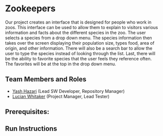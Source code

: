 # Zookeepers

Our project creates an interface that is designed for people who work in zoos.  This interface can be used to allow them to explain to visitors various information and facts about the different species in the zoo.  The user selects a species from a drop down menu.  The species information then takes over the screen displaying their population size, types food, area of origin, and other information.  There will also be a search bar to allow the user to type the species instead of looking through the list.  Last, there will be the ability to favorite species that the user feels they reference often.  The favorites will be at the top in the drop down menu.

## Team Members and Roles

* [Yash Hazari](https://github.com/yashhazari/CIS350-HW2-Hazari.git) (Lead SW Developer, Repository Manager)
* [Lucian Whitaker](https://github.com/LucianWhitaker/CIS350-HW2-Whitaker.git) (Project Manager, Lead Tester)

## Prerequisites:

## Run Instructions
